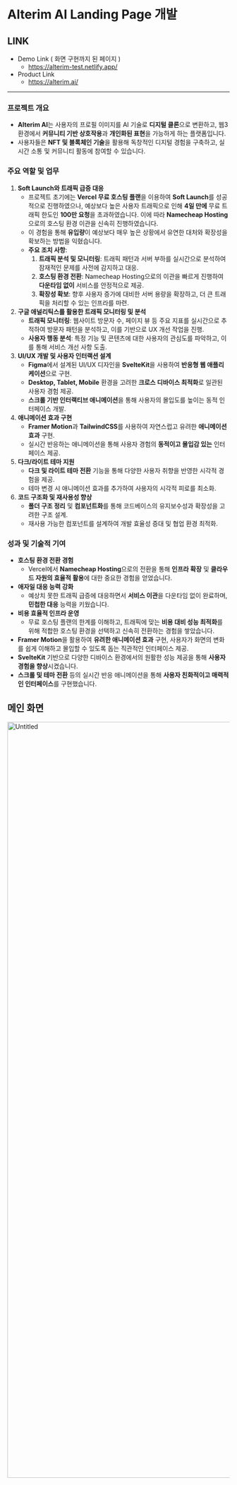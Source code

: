 # **Alterim AI Landing Page 개발**

## LINK

- Demo Link ( 화면 구현까지 된 페이지 )
    - https://alterim-test.netlify.app/
- Product Link
    - https://alterim.ai/

---

### **프로젝트 개요**

- **Alterim AI**는 사용자의 프로필 이미지를 AI 기술로 **디지털 클론**으로 변환하고, 웹3 환경에서 **커뮤니티 기반 상호작용**과 **개인화된 표현**을 가능하게 하는 플랫폼입니다.
- 사용자들은 **NFT 및 블록체인 기술**을 활용해 독창적인 디지털 경험을 구축하고, 실시간 소통 및 커뮤니티 활동에 참여할 수 있습니다.

### **주요 역할 및 업무**

1. **Soft Launch와 트래픽 급증 대응**
    - 프로젝트 초기에는 **Vercel 무료 호스팅 플랜**을 이용하여 **Soft Launch**를 성공적으로 진행하였으나, 예상보다 높은 사용자 트래픽으로 인해 **4일 만에** 무료 트래픽 한도인 **100만 요청**을 초과하였습니다. 이에 따라 **Namecheap Hosting**으로의 호스팅 환경 이관을 신속히 진행하였습니다.
    - 이 경험을 통해 **유입량**이 예상보다 매우 높은 상황에서 유연한 대처와 확장성을 확보하는 방법을 익혔습니다.
    - **주요 조치 사항**:
        1. **트래픽 분석 및 모니터링**: 트래픽 패턴과 서버 부하를 실시간으로 분석하여 잠재적인 문제를 사전에 감지하고 대응.
        2. **호스팅 환경 전환**: Namecheap Hosting으로의 이관을 빠르게 진행하여 **다운타임 없이** 서비스를 안정적으로 제공.
        3. **확장성 확보**: 향후 사용자 증가에 대비한 서버 용량을 확장하고, 더 큰 트래픽을 처리할 수 있는 인프라를 마련.
2. **구글 애널리틱스를 활용한 트래픽 모니터링 및 분석**
    - **트래픽 모니터링**: 웹사이트 방문자 수, 페이지 뷰 등 주요 지표를 실시간으로 추적하여 방문자 패턴을 분석하고, 이를 기반으로 UX 개선 작업을 진행.
    - **사용자 행동 분석**: 특정 기능 및 콘텐츠에 대한 사용자의 관심도를 파악하고, 이를 통해 서비스 개선 사항 도출.
3. **UI/UX 개발 및 사용자 인터랙션 설계**
    - **Figma**에서 설계된 UI/UX 디자인을 **SvelteKit**을 사용하여 **반응형 웹 애플리케이션**으로 구현.
    - **Desktop, Tablet, Mobile** 환경을 고려한 **크로스 디바이스 최적화**로 일관된 사용자 경험 제공.
    - **스크롤 기반 인터랙티브 애니메이션**을 통해 사용자의 몰입도를 높이는 동적 인터페이스 개발.
4. **애니메이션 효과 구현**
    - **Framer Motion**과 **TailwindCSS**를 사용하여 자연스럽고 유려한 **애니메이션 효과** 구현.
    - 실시간 반응하는 애니메이션을 통해 사용자 경험의 **동적이고 몰입감 있는** 인터페이스 제공.
5. **다크/라이트 테마 지원**
    - **다크 및 라이트 테마 전환** 기능을 통해 다양한 사용자 취향을 반영한 시각적 경험을 제공.
    - 테마 변경 시 애니메이션 효과를 추가하여 사용자의 시각적 피로를 최소화.
6. **코드 구조화 및 재사용성 향상**
    - **폴더 구조 정리** 및 **컴포넌트화**를 통해 코드베이스의 유지보수성과 확장성을 고려한 구조 설계.
    - 재사용 가능한 컴포넌트를 설계하여 개발 효율성 증대 및 협업 환경 최적화.

### **성과 및 기술적 기여**

- **호스팅 환경 전환 경험**
    - Vercel에서 **Namecheap Hosting**으로의 전환을 통해 **인프라 확장** 및 **클라우드 자원의 효율적 활용**에 대한 중요한 경험을 얻었습니다.
- **애자일 대응 능력 강화**
    - 예상치 못한 트래픽 급증에 대응하면서 **서비스 이관**을 다운타임 없이 완료하며, **민첩한 대응** 능력을 키웠습니다.
- **비용 효율적 인프라 운영**
    - 무료 호스팅 플랜의 한계를 이해하고, 트래픽에 맞는 **비용 대비 성능 최적화**를 위해 적합한 호스팅 환경을 선택하고 신속히 전환하는 경험을 쌓았습니다.
- **Framer Motion**을 활용하여 **유려한 애니메이션 효과** 구현, 사용자가 화면의 변화를 쉽게 이해하고 몰입할 수 있도록 돕는 직관적인 인터페이스 제공.
- **SvelteKit**  기반으로 다양한 디바이스 환경에서의 원활한 성능 제공을 통해 **사용자 경험을 향상**시켰습니다.
- **스크롤 및 테마 전환** 등의 실시간 반응 애니메이션을 통해 **사용자 친화적이고 매력적인 인터페이스**를 구현했습니다.

## 메인 화면
<img width="1713" alt="Untitled" src="https://github.com/user-attachments/assets/635b0f3f-00e1-4916-93f8-6a99e367e929">
